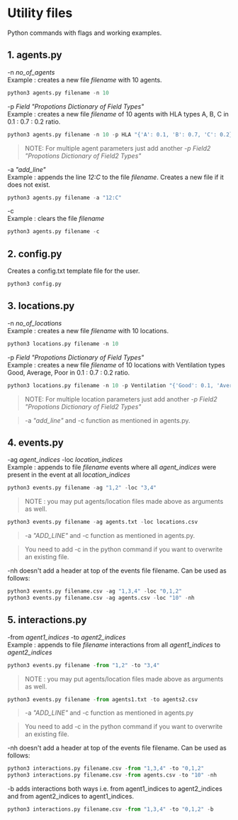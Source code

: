 # Utility files 
Python commands with flags and working examples.

## 1. agents.py

-n *no_of_agents*<br>
Example : creates a new file *filename* with 10 agents.<br>
```python
python3 agents.py filename -n 10
```
-p *Field "Propotions Dictionary of Field Types"* <br>
Example : creates a new file *filename* of 10 agents with HLA types A, B, C in 0.1 : 0.7 : 0.2 ratio.<br>
```python
python3 agents.py filename -n 10 -p HLA "{'A': 0.1, 'B': 0.7, 'C': 0.2}" 
```
> NOTE: For multiple agent parameters just add another *-p Field2 "Propotions Dictionary of Field2 Types"* 
 
-a *"add_line"*<br>
Example : appends the line *12:C* to the file *filename*. Creates a new file if it does not exist.
```python
python3 agents.py filename -a "12:C"
```
-c <br>
Example : clears the file *filename*
```python
python3 agents.py filename -c
```

## 2. config.py
Creates a config.txt template file for the user.
```python
python3 config.py
```

## 3. locations.py
-n *no_of_locations*<br>
Example : creates a new file *filename* with 10 locations.<br>
```python
python3 locations.py filename -n 10
```
-p *Field* *"Propotions Dictionary of Field Types"* <br>
Example : creates a new file *filename* of 10 locations with Ventilation types Good, Average, Poor in 0.1 : 0.7 : 0.2 ratio.<br>
```python
python3 locations.py filename -n 10 -p Ventilation "{'Good': 0.1, 'Average': 0.7, 'Poor': 0.2}" 
```
> NOTE: For multiple location parameters just add another *-p Field2 "Propotions Dictionary of Field2 Types"* <br>

> -a *"add_line"* and -c function as mentioned in agents.py.

## 4. events.py
-ag *agent_indices* -loc *location_indices*<br>
Example : appends to file *filename* events where all *agent_indices* were present in the event at all *location_indices*<br>
```python
python3 events.py filename -ag "1,2" -loc "3,4"
```
>NOTE : you may put agents/location files made above as arguments as well. 
```python
python3 events.py filename -ag agents.txt -loc locations.csv
```

>-a *"ADD_LINE"* and -c function as mentioned in agents.py. 

> You need to add -c in the python command if you want to overwrite an existing file.<br>

-nh doesn't add a header at top of the events file filename. Can be used as follows:<br>
```python
python3 events.py filename.csv -ag "1,3,4" -loc "0,1,2"
python3 events.py filename.csv -ag agents.csv -loc "10" -nh
```

## 5. interactions.py
-from *agent1_indices* -to *agent2_indices*<br>
Example : appends to file *filename* interactions from all *agent1_indices* to *agent2_indices*<br>
```python
python3 events.py filename -from "1,2" -to "3,4"
```
>NOTE : you may put agents/location files made above as arguments as well. 
```python
python3 events.py filename -from agents1.txt -to agents2.csv
```
>-a *"ADD_LINE"* and -c function as mentioned in agents.py 

>You need to add -c in the python command if you want to overwrite an existing file.<br>

-nh doesn't add a header at top of the events file filename. Can be used as follows:<br>
```python
python3 interactions.py filename.csv -from "1,3,4" -to "0,1,2"
python3 interactions.py filename.csv -from agents.csv -to "10" -nh
```
-b adds interactions both ways i.e. from agent1_indices to agent2_indices and from agent2_indices to agent1_indices.<br>
```python
python3 interactions.py filename.csv -from "1,3,4" -to "0,1,2" -b
```
